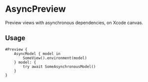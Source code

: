 # AsyncPreview

Preview views with asynchronous dependencies, on Xcode canvas.

## Usage

```
#Preview {
    AsyncModel { model in
        SomeView().environment(model)
    } model: {
        try await SomeAsynchronousModel()
    }
}
```
